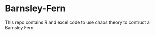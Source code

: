 # Barnsley-Fern
This repo contains R and excel code to use chaos theory to contruct a Barnsley Fern.
